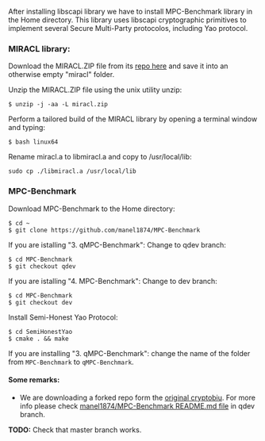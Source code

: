 After installing libscapi library we have to install MPC-Benchmark library in the Home directory. This library uses libscapi cryptographic primitives to implement several Secure Multi-Party protocolos, including Yao protocol.

### MIRACL library:

Download the MIRACL.ZIP file from its [repo here](https://github.com/miracl/MIRACL) and save it into an otherwise empty "miracl" folder.

Unzip the MIRACL.ZIP file using the unix utility unzip:	
```
$ unzip -j -aa -L miracl.zip
```
	
Perform a tailored build of the MIRACL library by opening a terminal window and typing:
```
$ bash linux64
```
	
Rename miracl.a to libmiracl.a and copy to /usr/local/lib:
```
sudo cp ./libmiracl.a /usr/local/lib
```
	
### MPC-Benchmark

Download MPC-Benchmark to the Home directory:
```
$ cd ~
$ git clone https://github.com/manel1874/MPC-Benchmark
```

If you are istalling "3. qMPC-Benchmark": Change to qdev branch:
```
$ cd MPC-Benchmark
$ git checkout qdev
```

If you are istalling "4. MPC-Benchmark": Change to dev branch:
```
$ cd MPC-Benchmark
$ git checkout dev
```


Install Semi-Honest Yao Protocol:
```
$ cd SemiHonestYao
$ cmake . && make
```

If you are installing "3. qMPC-Benchmark": change the name of the folder from `MPC-Benchmark` to `qMPC-Benchmark`.


#### Some remarks:

- We are downloading a forked repo form the [original cryptobiu](https://github.com/cryptobiu/MPC-Benchamrk). For more info please check [manel1874/MPC-Benchmark README.md file](https://github.com/manel1874/MPC-Benchmark/tree/qdev) in qdev branch.

**TODO:** Check that master branch works.

